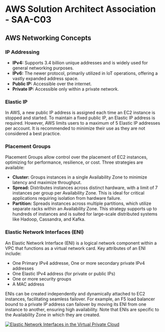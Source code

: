 # AWS Solution Architect Association - SAA-C03

<h2>AWS Networking Concepts</h2>

<h3>IP Addressing</h3>
<ul>
  <li><strong>IPv4:</strong> Supports 3.4 billion unique addresses and is widely used for general networking purposes.</li>
  <li><strong>IPv6:</strong> The newer protocol, primarily utilized in IoT operations, offering a vastly expanded address space.</li>
   <li><strong>Public IP:</strong> Accessible over the internet.</li>
  <li><strong>Private IP:</strong> Accessible only within a private network.</li>
</ul>


<h3>Elastic IP</h3>
<p>In AWS, a new public IP address is assigned each time an EC2 instance is stopped and started. To maintain a fixed public IP, an Elastic IP address is required. However, AWS limits users to a maximum of 5 Elastic IP addresses per account. It is recommended to minimize their use as they are not considered a best practice.</p>

<h3>Placement Groups</h3>
<p>Placement Groups allow control over the placement of EC2 instances, optimizing for performance, resilience, or cost. Three strategies are available:</p>
<ul>
  <li><strong>Cluster:</strong> Groups instances in a single Availability Zone to minimize latency and maximize throughput.</li>
  <li><strong>Spread:</strong> Distributes instances across distinct hardware, with a limit of 7 instances per group per Availability Zone. This is ideal for critical applications requiring isolation from hardware failure.</li>
  <li><strong>Partition:</strong> Spreads instances across multiple partitions, which utilize separate racks within an Availability Zone. This strategy supports up to hundreds of instances and is suited for large-scale distributed systems like Hadoop, Cassandra, and Kafka.</li>
</ul>

<h3>Elastic Network Interfaces (ENI)</h3>
<p>An Elastic Network Interface (ENI) is a logical network component within a VPC that functions as a virtual network card. Key attributes of an ENI include:</p>
<ul>
  <li>One Primary IPv4 addresse, One or more secondary private IPv4 addresses</li>
  <li>One Elastic IPv4 address (for private or public IPs)</li>
  <li>One or more security groups</li>
  <li>A MAC address</li>
</ul>
<p>ENIs can be created independently and dynamically attached to EC2 instances, facilitating seamless failover. For example, an F5 load balancer bound to a private IP address can failover by moving its ENI from one instance to another, ensuring high availability. Note that ENIs are specific to the Availability Zone in which they are created.</p>

<a href="https://aws.amazon.com/blogs/aws/new-elastic-network-interfaces-in-the-virtual-private-cloud/">
  <img src="https://github.com/user-attachments/assets/b1249bd5-0c22-4fc7-bdc2-e49c4c1d2549" alt="Elastic Network Interfaces in the Virtual Private Cloud">
</a>





